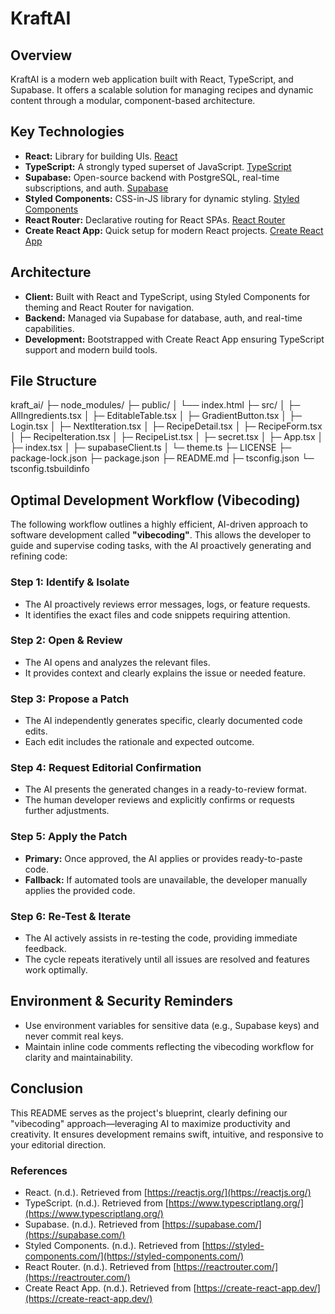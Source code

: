 # KraftAI

## Overview

KraftAI is a modern web application built with React, TypeScript, and Supabase. It offers a scalable solution for managing recipes and dynamic content through a modular, component-based architecture.

## Key Technologies

- **React:** Library for building UIs. [React](https://reactjs.org/)
- **TypeScript:** A strongly typed superset of JavaScript. [TypeScript](https://www.typescriptlang.org/)
- **Supabase:** Open-source backend with PostgreSQL, real-time subscriptions, and auth. [Supabase](https://supabase.com/)
- **Styled Components:** CSS-in-JS library for dynamic styling. [Styled Components](https://styled-components.com/)
- **React Router:** Declarative routing for React SPAs. [React Router](https://reactrouter.com/)
- **Create React App:** Quick setup for modern React projects. [Create React App](https://create-react-app.dev/)

## Architecture

- **Client:** Built with React and TypeScript, using Styled Components for theming and React Router for navigation.
- **Backend:** Managed via Supabase for database, auth, and real-time capabilities.
- **Development:** Bootstrapped with Create React App ensuring TypeScript support and modern build tools.

## File Structure
kraft_ai/
├─ node_modules/
├─ public/
│  └── index.html
├─ src/
│  ├─ AllIngredients.tsx
│  ├─ EditableTable.tsx
│  ├─ GradientButton.tsx
│  ├─ Login.tsx
│  ├─ NextIteration.tsx
│  ├─ RecipeDetail.tsx
│  ├─ RecipeForm.tsx
│  ├─ RecipeIteration.tsx
│  ├─ RecipeList.tsx
│  ├─ secret.tsx
│  ├─ App.tsx
│  ├─ index.tsx
│  ├─ supabaseClient.ts
│  └─ theme.ts
├─ LICENSE
├─ package-lock.json
├─ package.json
├─ README.md
├─ tsconfig.json
└─ tsconfig.tsbuildinfo

## Optimal Development Workflow (Vibecoding)

The following workflow outlines a highly efficient, AI-driven approach to software development called **"vibecoding"**. This allows the developer to guide and supervise coding tasks, with the AI proactively generating and refining code:

### Step 1: **Identify & Isolate**  
- The AI proactively reviews error messages, logs, or feature requests.
- It identifies the exact files and code snippets requiring attention.

### Step 2: **Open & Review**  
- The AI opens and analyzes the relevant files.
- It provides context and clearly explains the issue or needed feature.

### Step 3: **Propose a Patch**  
- The AI independently generates specific, clearly documented code edits.
- Each edit includes the rationale and expected outcome.

### Step 4: **Request Editorial Confirmation**  
- The AI presents the generated changes in a ready-to-review format.
- The human developer reviews and explicitly confirms or requests further adjustments.

### Step 5: **Apply the Patch**  
- **Primary:** Once approved, the AI applies or provides ready-to-paste code.
- **Fallback:** If automated tools are unavailable, the developer manually applies the provided code.

### Step 6: **Re-Test & Iterate**  
- The AI actively assists in re-testing the code, providing immediate feedback.
- The cycle repeats iteratively until all issues are resolved and features work optimally.

## Environment & Security Reminders

- Use environment variables for sensitive data (e.g., Supabase keys) and never commit real keys.
- Maintain inline code comments reflecting the vibecoding workflow for clarity and maintainability.

## Conclusion

This README serves as the project's blueprint, clearly defining our "vibecoding" approach—leveraging AI to maximize productivity and creativity. It ensures development remains swift, intuitive, and responsive to your editorial direction.

### References

- React. (n.d.). Retrieved from [https://reactjs.org/](https://reactjs.org/)
- TypeScript. (n.d.). Retrieved from [https://www.typescriptlang.org/](https://www.typescriptlang.org/)
- Supabase. (n.d.). Retrieved from [https://supabase.com/](https://supabase.com/)
- Styled Components. (n.d.). Retrieved from [https://styled-components.com/](https://styled-components.com/)
- React Router. (n.d.). Retrieved from [https://reactrouter.com/](https://reactrouter.com/)
- Create React App. (n.d.). Retrieved from [https://create-react-app.dev/](https://create-react-app.dev/)